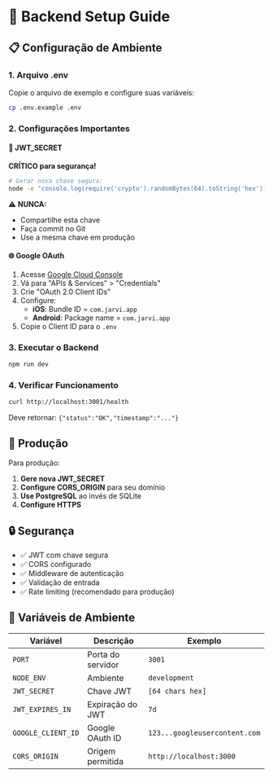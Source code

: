 # 🔧 Backend Setup Guide

## 📋 Configuração de Ambiente

### 1. Arquivo .env

Copie o arquivo de exemplo e configure suas variáveis:

```bash
cp .env.example .env
```

### 2. Configurações Importantes

#### 🔐 JWT_SECRET
**CRÍTICO para segurança!**

```bash
# Gerar nova chave segura:
node -e "console.log(require('crypto').randomBytes(64).toString('hex'))"
```

⚠️ **NUNCA:**
- Compartilhe esta chave
- Faça commit no Git
- Use a mesma chave em produção

#### 🌐 Google OAuth

1. Acesse [Google Cloud Console](https://console.cloud.google.com/)
2. Vá para "APIs & Services" > "Credentials"
3. Crie "OAuth 2.0 Client IDs"
4. Configure:
   - **iOS**: Bundle ID = `com.jarvi.app`
   - **Android**: Package name = `com.jarvi.app`
5. Copie o Client ID para o `.env`

### 3. Executar o Backend

```bash
npm run dev
```

### 4. Verificar Funcionamento

```bash
curl http://localhost:3001/health
```

Deve retornar: `{"status":"OK","timestamp":"..."}`

## 🚀 Produção

Para produção:

1. **Gere nova JWT_SECRET**
2. **Configure CORS_ORIGIN** para seu domínio
3. **Use PostgreSQL** ao invés de SQLite
4. **Configure HTTPS**

## 🔒 Segurança

- ✅ JWT com chave segura
- ✅ CORS configurado
- ✅ Middleware de autenticação
- ✅ Validação de entrada
- ✅ Rate limiting (recomendado para produção)

## 📝 Variáveis de Ambiente

| Variável | Descrição | Exemplo |
|----------|-----------|---------|
| `PORT` | Porta do servidor | `3001` |
| `NODE_ENV` | Ambiente | `development` |
| `JWT_SECRET` | Chave JWT | `[64 chars hex]` |
| `JWT_EXPIRES_IN` | Expiração do JWT | `7d` |
| `GOOGLE_CLIENT_ID` | Google OAuth ID | `123...googleusercontent.com` |
| `CORS_ORIGIN` | Origem permitida | `http://localhost:3000` |



